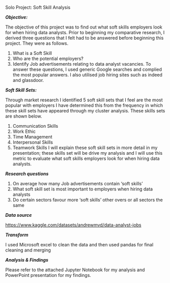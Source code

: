 Solo Project: Soft Skill Analysis

**_Objective:_**

The objective of this project was to find out what soft skills employers look for when hiring data analysts. Prior to beginning my comparative research, I derived three questions that I felt had to be answered before beginning this project. They were as follows.
1.	What is a Soft Skill
2.	Who are the potential employers?
3.	Identify Job advertisements relating to data analyst vacancies.
 To answer these questions, I used generic Google searches and complied the most popular answers. I also utilised job hiring sites such as indeed and glassdoor. 

**_Soft Skill Sets:_**

Through market research I identified 5 soft skill sets that I feel are the most popular with employers I have determined this from the frequency in which these skill sets have appeared through my cluster analysis. These skills sets are shown below.
1.	Communication Skills
2.	Work Ethic
3.	Time Management 
4.	Interpersonal Skills
5.	Teamwork Skills
I will explain these soft skill sets in more detail in my presentation; these skills set will be drive my analysis and I will use this metric to evaluate what soft skills employers look for when hiring data analysts.

**_Research questions_**

1.	On average how many Job advertisements contain ‘soft skills’
2.	What soft skill set is most important to employers when hiring data analysts 
3.	Do certain sectors favour more ‘soft skills’ other overs or all sectors the same

**_Data source_**

https://www.kaggle.com/datasets/andrewmvd/data-analyst-jobs

**_Transform_**

I used Microsoft excel to clean the data and then used pandas for final cleaning and merging 

**_Analysis & Findings_**

Please refer to the attached Jupyter Notebook for my analysis and PowerPoint presentation for my findings.

